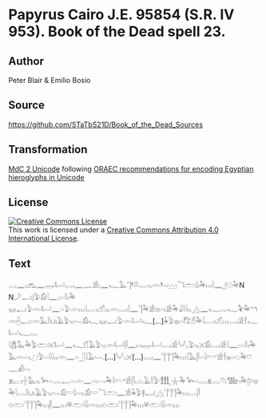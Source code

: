 # Papyrus Cairo J.E. 95854 (S.R. IV 953). Book of the Dead spell 23.

## Author 

Peter Blair & Emilio Bosio

## Source 

https://github.com/STaTbS21D/Book_of_the_Dead_Sources

## Transformation 

[MdC 2 Unicode](https://statbs21d.github.io/mdc2unicode.html) following [ORAEC recommendations for encoding Egyptian hieroglyphs in Unicode](https://github.com/oraec/recommendations-encoding-hieroglyphs)

## License 

<a rel="license" href="http://creativecommons.org/licenses/by/4.0/"><img alt="Creative Commons License" style="border-width:0" src="https://i.creativecommons.org/l/by/4.0/88x31.png" /></a><br />This work is licensed under a <a rel="license" href="http://creativecommons.org/licenses/by/4.0/">Creative Commons Attribution 4.0 International License</a>.

## Text 

<hiero><rubrum>𓂋𓈖𓏤𓃹𓈖𓉿𓂡𓂋𓏤𓈖𓊃𓀀𓏤𓈖𓆑𓅓𓊹</rubrum>⸢<rubrum>𓌨𓂋𓏭𓏛</rubrum>⸣<rubrum>𓏏𓈉𓆓𓂧𓌃𓏤𓅆𓏥𓇋𓈖</rubrum>𓊨𓇳𓅆N<br>
N𓌳𓂝𓊤𓅱𓀁𓇋𓈖𓊪𓏏𓎛𓏤𓅆<br>
𓊠𓂝𓅱𓏛𓂡𓈖𓏏𓅱𓏛𓏥𓇋𓂋𓏭𓀸𓏭𓏛𓂋𓏤𓇋𓈖𓊹𓅆𓀀𓊖𓏏𓏤𓀀𓅆𓇍𓇋𓇋𓏭𓂻𓈖𓆑𓂋𓆑𓅝𓅆𓎔𓏛𓐢𓂝𓏛𓅓𓎛𓂓𓏤𓄿𓅱𓏭𓄑𓀁𓆑𓊠𓂝𓅱𓏛𓂡𓆑[...]𓇓𓅱𓐍𓏏𓀗𓁣𓅆𓇋𓂋𓏭𓀸𓏥𓂋𓏤𓀀𓍙𓆑𓂡𓆑𓂋<br>
𓇋𓆣𓅓𓅆𓅱𓂧𓏴𓂡𓈖𓆑𓀸𓄿𓅱𓏭𓏛𓂡𓋴𓈖𓏥𓉿𓂡𓂋𓏤𓀀𓄋𓊪𓅱𓏭𓏴𓀁𓂋𓏤𓀀𓇋𓈖𓊪𓏏𓎛𓏤𓅆𓅓𓏛𓏏𓏤𓈔𓅱𓏏𓇋𓇋𓏭𓏛𓈖𓏏𓃀𓇋𓄿𓄑𓈒[...]𓄋𓊪𓏴[...]𓂋𓏤𓈖𓊹𓊹𓊹𓅆𓏥𓇋𓅓𓋴𓏏𓇋𓏌𓎡𓀀𓌂𓐍𓏏𓆇𓅆𓈞𓊃𓀉𓏏<br>
𓁷𓏤𓐞𓏤𓏶𓅓𓏭𓅨𓏏𓂋𓉻𓏏𓏛𓈖𓏏𓇯𓅆𓇋𓏌𓎡𓀀𓋴𓐟𓄿𓎛𓅱𓃃𓇼𓅆𓅨𓏏𓂋𓁷𓂋𓄣𓏤𓅢𓏤𓅆𓉺𓏌𓊖𓅆𓇋𓂋𓎛𓂓𓏤𓄿𓅱𓏭𓄑𓀁𓎟𓌃𓏏𓏭𓀁𓎟𓆓𓂧𓈖𓀀𓇓𓅱𓊢𓂝𓂻𓊹𓊹𓊹𓅆𓏥𓂋𓋴<br>
𓇷𓂧𓊹𓊹𓊹𓅆𓏥𓋴𓈖𓏥𓋬𓂧𓇋𓇋𓏛𓏥𓇷𓂧𓊹𓊹𓊹𓅆𓏥𓋬𓂧𓇋𓇋𓏛𓏥<br></hiero>